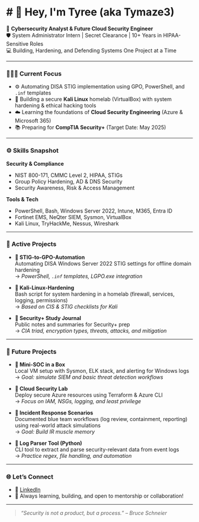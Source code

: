 # # 👋 Hey, I'm Tyree (aka Tymaze3)

🔐 **Cybersecurity Analyst & Future Cloud Security Engineer**  
🛡️ System Administrator Intern | Secret Clearance | 10+ Years in HIPAA-Sensitive Roles  
💻 Building, Hardening, and Defending Systems One Project at a Time  

---

### 👨🏽‍💻 Current Focus
- ⚙️ Automating DISA STIG implementation using GPO, PowerShell, and `.inf` templates  
- 🧱 Building a secure **Kali Linux** homelab (VirtualBox) with system hardening & ethical hacking tools  
- ☁️ Learning the foundations of **Cloud Security Engineering** (Azure & Microsoft 365)  
- 📚 Preparing for **CompTIA Security+** (Target Date: May 2025)

---

### ⚙️ Skills Snapshot

**Security & Compliance**
- NIST 800-171, CMMC Level 2, HIPAA, STIGs
- Group Policy Hardening, AD & DNS Security
- Security Awareness, Risk & Access Management

**Tools & Tech**
- PowerShell, Bash, Windows Server 2022, Intune, M365, Entra ID
- Fortinet EMS, NeQter SIEM, Sysmon, VirtualBox
- Kali Linux, TryHackMe, Nessus, Wireshark

---

### 🚧 Active Projects

- **🔹 STIG-to-GPO-Automation**  
  Automating DISA Windows Server 2022 STIG settings for offline domain hardening  
  → _PowerShell, `.inf` templates, LGPO.exe integration_

- **🔹 Kali-Linux-Hardening**  
  Bash script for system hardening in a homelab (firewall, services, logging, permissions)  
  → _Based on CIS & STIG checklists for Kali_

- **🔹 Security+ Study Journal**  
  Public notes and summaries for Security+ prep  
  → _CIA triad, encryption types, threats, attacks, and mitigation_

---

### 🧠 Future Projects

- **🔸 Mini-SOC in a Box**  
  Local VM setup with Sysmon, ELK stack, and alerting for Windows logs  
  → _Goal: simulate SIEM and basic threat detection workflows_

- **🔸 Cloud Security Lab**  
  Deploy secure Azure resources using Terraform & Azure CLI  
  → _Focus on IAM, NSGs, logging, and least privilege_

- **🔸 Incident Response Scenarios**  
  Documented blue team workflows (log review, containment, reporting) using real-world attack simulations  
  → _Goal: Build IR muscle memory_

- **🔸 Log Parser Tool (Python)**  
  CLI tool to extract and parse security-relevant data from event logs  
  → _Practice regex, file handling, and automation_

---

### 🌐 Let’s Connect

- 🔗 [LinkedIn](https://www.linkedin.com/in/tyree-maeser) 
- 🧠 Always learning, building, and open to mentorship or collaboration!

---

> _“Security is not a product, but a process.” – Bruce Schneier_  
